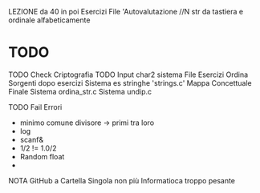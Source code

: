 LEZIONE da 40 in poi
Esercizi File 'Autovalutazione
//N str da tastiera e ordinale alfabeticamente

# TODO
TODO Check Criptografia
TODO Input char2 sistema
File Esercizi
Ordina Sorgenti dopo esercizi
Sistema es stringhe 'strings.c'
Mappa Concettuale Finale
Sistema ordina_str.c
Sistema undip.c

TODO Fail Errori
 - minimo comune divisore -> primi tra loro
 - log
 - scanf&
 - 1/2 != 1.0/2
 - Random float
 - 
 
 NOTA GitHub a Cartella Singola non più Informatioca troppo pesante
